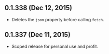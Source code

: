 ## 0.1.338 (Dec 12, 2015)
- Deletes the `json` property before calling `fetch`.

## 0.1.337 (Dec 11, 2015)
- Scoped release for personal use and profit.
